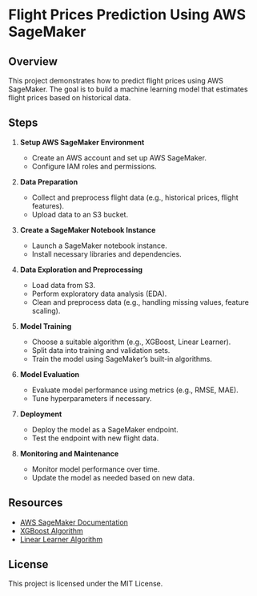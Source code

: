 # Flight Prices Prediction Using AWS SageMaker

## Overview

This project demonstrates how to predict flight prices using AWS SageMaker. The goal is to build a machine learning model that estimates flight prices based on historical data.

## Steps

1. **Setup AWS SageMaker Environment**
   - Create an AWS account and set up AWS SageMaker.
   - Configure IAM roles and permissions.

2. **Data Preparation**
   - Collect and preprocess flight data (e.g., historical prices, flight features).
   - Upload data to an S3 bucket.

3. **Create a SageMaker Notebook Instance**
   - Launch a SageMaker notebook instance.
   - Install necessary libraries and dependencies.

4. **Data Exploration and Preprocessing**
   - Load data from S3.
   - Perform exploratory data analysis (EDA).
   - Clean and preprocess data (e.g., handling missing values, feature scaling).

5. **Model Training**
   - Choose a suitable algorithm (e.g., XGBoost, Linear Learner).
   - Split data into training and validation sets.
   - Train the model using SageMaker’s built-in algorithms.

6. **Model Evaluation**
   - Evaluate model performance using metrics (e.g., RMSE, MAE).
   - Tune hyperparameters if necessary.

7. **Deployment**
   - Deploy the model as a SageMaker endpoint.
   - Test the endpoint with new flight data.

8. **Monitoring and Maintenance**
   - Monitor model performance over time.
   - Update the model as needed based on new data.

## Resources

- [AWS SageMaker Documentation](https://docs.aws.amazon.com/sagemaker/latest/dg/whatis.html)
- [XGBoost Algorithm](https://docs.aws.amazon.com/sagemaker/latest/dg/xgboost.html)
- [Linear Learner Algorithm](https://docs.aws.amazon.com/sagemaker/latest/dg/linear-learner.html)

## License

This project is licensed under the MIT License.

